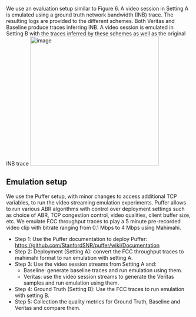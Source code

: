 We use an evaluation setup similar to Figure 6. A video session in Setting A is emulated using a ground truth
network bandwidth (INB) trace. The resulting logs are provided
to the different schemes. Both Veritas and Baseline produce traces
inferring INB. A video session is emulated in Setting B with the
traces inferred by these schemes as well as the original INB trace
<img width="350" alt="image" src="https://github.com/Purdue-ISL/Veritas/assets/19619070/65781240-dc13-40e9-a39e-5b56ead0aeb4">

## Emulation setup
We use the Puffer setup, with minor changes to access additional TCP variables, to run the video streaming emulation experiments. 
Puffer allows to run various ABR algorithms with control over deployment settings such as choice of ABR, TCP congestion control, 
video qualities, client buffer size, etc. We emulate FCC throughput traces to play a 5 minute pre-recorded video clip with bitrate 
ranging from 0.1 Mbps to 4 Mbps using Mahimahi.

- Step 1: Use the Puffer documentation to deploy Puffer: https://github.com/StanfordSNR/puffer/wiki/Documentation
- Step 2: Deployment (Setting A): convert the FCC throughput traces to mahimahi format to run emulation with setting A.
- Step 3: Use the video session streams from Setting A and:
  - Baseline: generate baseline traces and run emulation using them.
  - Veritas: use the video session streams to generate the Veritas samples and run emulation using them.
- Step 4: Ground Truth (Setting B): Use the FCC traces to run emulation with setting B.
- Step 5: Collection the quality metrics for Ground Truth, Baseline and Veritas and compare them.


